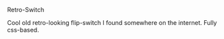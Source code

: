Retro-Switch


Cool old retro-looking flip-switch I found somewhere on the internet.
Fully css-based.
